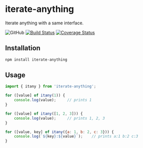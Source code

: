 # iterate-anything

Iterate anything with a same interface.

![GitHub](https://img.shields.io/github/license/SHND/iterate-anything)
[![Build Status](https://travis-ci.org/SHND/iterate-anything.svg?branch=master)](https://travis-ci.org/SHND/iterate-anything)
[![Coverage Status](https://coveralls.io/repos/github/SHND/iterate-anything/badge.svg?branch=master)](https://coveralls.io/github/SHND/iterate-anything?branch=master)

## Installation

```bash
npm install iterate-anything
```

## Usage

```javascript
import { itany } from 'iterate-anything';

for ([value] of itany(1)) {
    console.log(value);     // prints 1
}

for ([value] of itany([1, 2, 3])) {
    console.log(value);     // prints 1, 2, 3
}

for ([value, key] of itany({a: 1, b: 2, c: 3})) {
    console.log(`${key}:${value}`);    // prints a:1 b:2 c:3
}
```